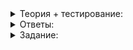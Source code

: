 <details>
<summary>Теория + тестирование:</summary>

# Улучшаем сложность

В предыдущих уроках было много слов, но мало дела. Исправим это скорее. Начнём с примера. В конце урока вы ускорите его в десятки раз.

Даны два вектора чисел. Нужно определить, содержат ли они в точности одинаковые элементы. Элементы в векторах могут быть в разном порядке.

Решение:

```cpp
#include <algorithm>
#include <vector>

using namespace std;

// функция возвращает true, если векторы из одинаковых элементов
bool TestPermut(const vector<int>& v1, const vector<int>& v2) {
    // если они разной длины, элементы заведомо разные
    if (v1.size() != v2.size()) {
        return false;
    }

    for (int i : v1) {
        // проверяем, что каждый элемент первого вектора
        // содержится одинаковое количество раз в обоих векторах
        if (count(v1.begin(), v1.end(), i) != count(v2.begin(), v2.end(), i)) {
            return false;
        }
    }

    return true;
}

```

----------

Пусть N— размер векторов. Оцените сложность этого решения:

-   O(1)
    
-   O(N)
    
-   O(N \log N)
    
-   O(N^2)
    
-   O(N^3)
    

Измерим время работы цикла. Он совершает N итераций. Каждая итерация два раза вызывает алгоритм  `count`. На его  [странице](https://en.cppreference.com/w/cpp/algorithm/count)  на сайте cppreference.com сказано, что его сложность в худшем случае — это линейное количество константных сравнений относительно расстояния между итераторами, то есть O(N). Сделать N раз O(N) — это O(N^2).

----------

Такие сложности есть у массы методов и алгоритмов в стандартной библиотеке. Вы можете самостоятельно убедиться в этом, изучая их страницы на cppreference.com.

Часто сложность можно определить интуитивно, представив, как именно работает функция. Приведём несколько примеров. Постарайтесь в каждом из них понять, почему сложность именно такая.

В частности, O(1) — это сложность:

-   получения или изменения элемента  `vector`,  `deque`,  `string`,  `list`  по итератору;
-   получения или изменения элемента  `vector`  и  `string`  по индексу;
-   перемещения итератора  `vector`  или  `deque`  на произвольное число в любую сторону;
-   перемещение итератора  `map`  или  `set`  на один элемент;
-   вставки в  `stack`, в конец  `vector`, в начало или конец  `deque`, в любое место  `list`  по итератору. Для вектора эта сложность амортизированная. Что это значит, вы узнаете в одном из следующих уроков;
-   удаления в аналогичных случаях.

В одной из прошлых тем вы реализовали стек, который выдаёт наименьший элемент. Сложность получения элемента из такого стека константная — O(1).

O(N) — это сложность:

-   любых алгоритмов, которые один раз проходят от одного итератора до другого:  `find`,  `find_if`,  `iota`,  `count`,  `count_if`,  `transform`;
-   копирования любого контейнера или строки:  `vector`,  `set`,  `map`,  `deque`,  `stack`;
-   деструктора любого контейнера;
-   сравнение контейнеров, строк;
-   вставки в начало или середину  `vector`, середину  `deque`;
-   удаления в аналогичных случаях.

Для методов контейнера параметр N — это количество элементов контейнера, для алгоритмов — расстояние между итераторами.

Все указанные сложности верны, если такие операции с элементами контейнера как удаление, копирование и сравнение константны, то есть имеют сложность O(1). Иначе нужна другая оценка. Например, если есть вектор строк длины не более L, сравнение таких строк требует в худшем случае O(L) операций. Сравнение векторов размера N из таких строк будет иметь сложность O(NL).

----------

Пусть вектор чисел  `v`  имеет размер  `N`. Также переменная  `s`  типа  `string`  содержит  `N`  символов. Укажите сложность следующих операций:

-   `vector<int> u = v`
    
-   `v.insert(v.begin() + N/2, 15);`
    
-   `v[N/2]=100`
    
-   `v.push_back(s[N/2])`
    
-   `std::vector<string> sv(N, s)`
    

Итак, вы увидели три сложности: O(1), O(N), O(N^2). Далее в уроках вы познакомитесь с очень большой (экспоненциальной) и очень маленькой (логарифмической) сложностями.

Если не помните логарифмы — не пугайтесь. Уроки будут понятными для тех, кто забыл логарифмы, и интересными для тех, кто не забыл. В рамках курса будем считать, что логарифм — это просто количество цифр числа. Например, \log 99999\approx5. Такое внимание к логарифмам неслучайно. Они фигурируют в важном классе сложности — O(N\log N). Эта сложность занимает промежуточное положение между линейной и квадратичной сложностью: хуже, чем O(N), и намного лучше, чем O(N^2):

__________________________________________________________________________________________________________________________________________________________________________________________________________________________________________________________________________________________________________________________________________________________________________________________________________________________________________________________________________________________________________

_Сравнение трёх асимптотик при N до 10_

__________________________________________________________________________________________________________________________________________________________________________________________________________________________________________________________________________________________________________________________________________________________________________________________________________________________________________________________________________________________________________

_Сравнение трёх асимптотик при N до 100_

__________________________________________________________________________________________________________________________________________________________________________________________________________________________________________________________________________________________________________________________________________________________________________________________________________________________________________________________________________________________________________

_Сравнение трёх асимптотик при N до 1000_

Такую сложность имеет эффективная сортировка контейнера из N элементов. Убедиться в этом можно на  [странице алгоритма sort](https://en.cppreference.com/w/cpp/algorithm/sort)  в документации.O(N\log N) — теоретический минимум сложности для сортировки. В общем случае невозможно разработать алгоритм сортировки, который бы делал меньше, чем O(N\log N) операций. Вернее, меньше, чем O(N\log N) сравнений.

</details>

<details>
<summary>Ответы:</summary>

# Ответы на задания

Пусть N— размер векторов. Оцените сложность этого решения:

-   **(-)**  O(1)
    
-   **(-)**  O(N)
    
-   **(-)**  O(N \log N)
    
-   **(+)**  O(N^2)
    
-   **(-)**  O(N^3)
    

----------

Пусть вектор чисел  `v`  имеет размер  `N`. Также переменная  `s`  типа  `string`  содержит  `N`  символов. Укажите сложность следующих операций:

-   `vector<int> u = v`

> Правильный ответ: O(N)

-   `v.insert(v.begin() + N/2, 15);`

> Правильный ответ: O(N)

-   `v[N/2]=100`

> Правильный ответ: O(1)

-   `v.push_back(s[N/2])`

> Правильный ответ: O(1)

-   `std::vector<string> sv(N, s)`

> Правильный ответ: O(N²)

</details>

<details>
<summary>Задание:</summary>

### Задание

Оптимизируйте пример из теории: улучшите его сложность, не изменяя при этом работу. Идея быстрого алгоритма есть в подсказке, но постарайтесь додуматься сами.

Самостоятельно сравните время работы квадратичного алгоритма и того, который у вас получился, на большом векторе — например 100 000 элементов.

### Ограничения

Поменяйте только функцию  `TestPermut`. Её поведение не должно измениться.

### Пример

Пример вы можете получить самостоятельно на основе функции  `TestPermut`  заготовки.

### Что отправлять на проверку

Включите в решение оптимизированную функцию  `TestPermut`  из заготовки. Функция  `main`  при проверке учитываться не будет.

### Как будет тестироваться ваш код

Будет проверено, что  `TestPermut`  продолжает работать правильно, а также, что она стала быстрее.

### Подсказка

-   Векторы  `v1 = {1, 15, 10}`  и  `v2 = {10, 1, 15}`  не равны, хотя содержат одинаковые элементы. Если отсортировать векторы, то они они станут равными:  `{1, 10, 15} == {1, 10, 15}`. Используйте это для решения задачи — отсортируйте оба вектора, а затем сравните их.
-   Поскольку векторы переданы через  `const &`, придётся сортировать копии.
-   Сложность сортировки — это O(N\log N), а сложность сравнения двух векторов — O(N), обе намного лучше N^2.

</details>
